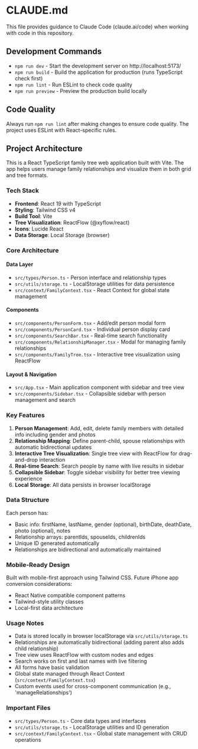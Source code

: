 # CLAUDE.md

This file provides guidance to Claude Code (claude.ai/code) when working with code in this repository.

## Development Commands

- `npm run dev` - Start the development server on http://localhost:5173/
- `npm run build` - Build the application for production (runs TypeScript check first)
- `npm run lint` - Run ESLint to check code quality
- `npm run preview` - Preview the production build locally

## Code Quality

Always run `npm run lint` after making changes to ensure code quality. The project uses ESLint with React-specific rules.

## Project Architecture

This is a React TypeScript family tree web application built with Vite. The app helps users manage family relationships and visualize them in both grid and tree formats.

### Tech Stack
- **Frontend**: React 19 with TypeScript
- **Styling**: Tailwind CSS v4
- **Build Tool**: Vite 
- **Tree Visualization**: ReactFlow (@xyflow/react)
- **Icons**: Lucide React
- **Data Storage**: Local Storage (browser)

### Core Architecture

#### Data Layer
- `src/types/Person.ts` - Person interface and relationship types
- `src/utils/storage.ts` - LocalStorage utilities for data persistence
- `src/context/FamilyContext.tsx` - React Context for global state management

#### Components
- `src/components/PersonForm.tsx` - Add/edit person modal form
- `src/components/PersonCard.tsx` - Individual person display card
- `src/components/SearchBar.tsx` - Real-time search functionality
- `src/components/RelationshipManager.tsx` - Modal for managing family relationships
- `src/components/FamilyTree.tsx` - Interactive tree visualization using ReactFlow

#### Layout & Navigation
- `src/App.tsx` - Main application component with sidebar and tree view
- `src/components/Sidebar.tsx` - Collapsible sidebar with person management and search

### Key Features

1. **Person Management**: Add, edit, delete family members with detailed info including gender and photos
2. **Relationship Mapping**: Define parent-child, spouse relationships with automatic bidirectional updates
3. **Interactive Tree Visualization**: Single tree view with ReactFlow for drag-and-drop interaction
4. **Real-time Search**: Search people by name with live results in sidebar
5. **Collapsible Sidebar**: Toggle sidebar visibility for better tree viewing experience
6. **Local Storage**: All data persists in browser localStorage

### Data Structure

Each person has:
- Basic info: firstName, lastName, gender (optional), birthDate, deathDate, photo (optional), notes
- Relationship arrays: parentIds, spouseIds, childrenIds
- Unique ID generated automatically
- Relationships are bidirectional and automatically maintained

### Mobile-Ready Design

Built with mobile-first approach using Tailwind CSS. Future iPhone app conversion considerations:
- React Native compatible component patterns
- Tailwind-style utility classes
- Local-first data architecture

### Usage Notes

- Data is stored locally in browser localStorage via `src/utils/storage.ts`
- Relationships are automatically bidirectional (adding parent also adds child relationship)
- Tree view uses ReactFlow with custom nodes and edges
- Search works on first and last names with live filtering
- All forms have basic validation
- Global state managed through React Context (`src/context/FamilyContext.tsx`)
- Custom events used for cross-component communication (e.g., 'manageRelationships')

### Important Files

- `src/types/Person.ts` - Core data types and interfaces
- `src/utils/storage.ts` - LocalStorage utilities and ID generation
- `src/context/FamilyContext.tsx` - Global state management with CRUD operations